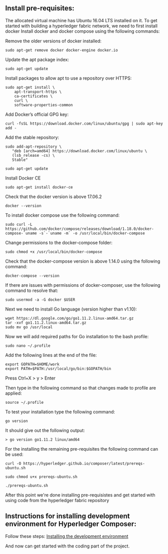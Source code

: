 Install pre-requisites:
-----------------------
The allocated virtual machine has Ubuntu 16.04 LTS installed on it. 
To get started with building a hyperledger fabric network, we need to first install docker
Install docker and docker compose using the following commands:

Remove the older versions of docker installed:
```
sudo apt-get remove docker docker-engine docker.io

```
Update the apt package index:

```
sudo apt-get update
```
Install packages to allow apt to use a repository over HTTPS:
```
sudo apt-get install \
    apt-transport-https \
    ca-certificates \
    curl \
    software-properties-common
```
Add Docker’s official GPG key:
```
curl -fsSL https://download.docker.com/linux/ubuntu/gpg | sudo apt-key add -
```
Add the stable repository:
```
sudo add-apt-repository \
   "deb [arch=amd64] https://download.docker.com/linux/ubuntu \
   (lsb_release -cs) \
   Stable"
```
```
sudo apt-get update
```
Install Docker CE

```
sudo apt-get install docker-ce
```
Check that the docker version is above 17.06.2

```
docker --version
```
To install docker compose use the following command:

```
sudo curl -L https://github.com/docker/compose/releases/download/1.18.0/docker-compose-`uname -s`-`uname -m` -o /usr/local/bin/docker-compose
```
Change permissions to the docker-compose folder:

```
sudo chmod +x /usr/local/bin/docker-compose
```
Check that the docker-compose version is above 1.14.0 using the following command:

```
docker-compose --version
```
If there are issues with permissions of docker-composer, use the following command to resolve that:

```
sudo usermod -a -G docker $USER
```
Next we need to install Go language (version higher than v1.10):
```
wget https://dl.google.com/go/go1.11.2.linux-amd64.tar.gz
tar -xvf go1.11.2.linux-amd64.tar.gz
sudo mv go /usr/local
```
Now we will add required paths for Go installation to the bash profile:

```
sudo nano ~/.profile
```
Add the following lines at the end of the file:

```
export GOPATH=$HOME/work
export PATH=$PATH:/usr/local/go/bin:$GOPATH/bin
```
Press Ctrl+X > y > Enter 

Then type in the following command so that changes made to profile are applied:

```
source ~/.profile
```
To test your installation type the following command:
```
go version
```
It should give out the following output:
```
> go version go1.11.2 linux/amd64
```

For the installing the remaining pre-requisites the following command can be used:

```
curl -O https://hyperledger.github.io/composer/latest/prereqs-ubuntu.sh

sudo chmod u+x prereqs-ubuntu.sh

./prereqs-ubuntu.sh
```
After this point we're done installing pre-requisistes and get started with using code from the hyperledger fabric repository

Instructions for installing development environment for Hyperledger Composer:
----------------------------------------------------------------------------
Follow these steps:
[Installing the development environment](https://hyperledger.github.io/composer/latest/installing/development-tools.html)

And now can get started with the coding part of the project.
